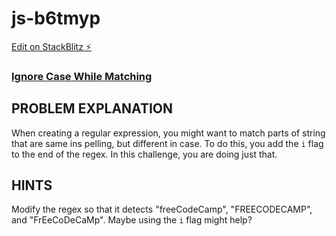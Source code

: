 # js-b6tmyp

[Edit on StackBlitz ⚡️](https://stackblitz.com/edit/js-b6tmyp)

### [Ignore Case While Matching](https://www.freecodecamp.org/learn/javascript-algorithms-and-data-structures/regular-expressions/ignore-case-while-matching)

## PROBLEM EXPLANATION
When creating a regular expression, you might want to match parts of string that are same ins pelling, but different in case.  To do this, you add the `i` flag to the end of the regex.  In this challenge, you are doing just that.

## HINTS
Modify the regex so that it detects "freeCodeCamp", "FREECODECAMP", and "FrEeCoDeCaMp".  Maybe using the `i` flag might help?

